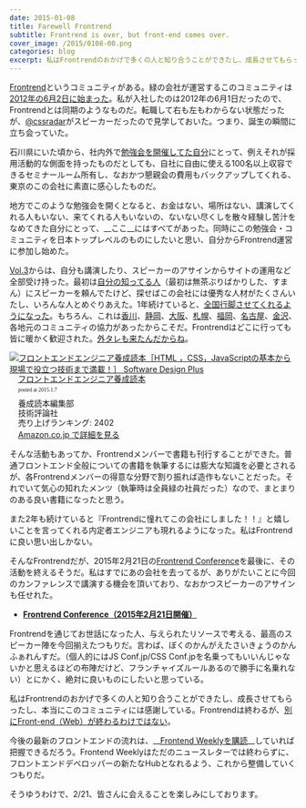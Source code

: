 ```yaml
---
date: 2015-01-08
title: Farewell Frontrend
subtitle: Frontrend is over, but front-end comes over.
cover_image: /2015/0108-00.png
categories: blog
excerpt: 私はFrontrendのおかげで多くの人と知り合うことができたし、成長させてもらったし、本当にこのコミュニティには感謝している。
---
```


[Frontrend](http://frontrend.github.io/)というコミュニティがある。緑の会社が運営するこのコミュニティは[2012年の6月2日に始まった](https://atnd.org/events/29000)。私が入社したのは2012年の6月1日だったので、Frontrendとは同期のようなものだ。転職して右も左もわからない状態だったが、[@cssradar](https://twitter.com/cssradar)がスピーカーだったので見学しておいた。つまり、誕生の瞬間に立ち会っていた。

石川県にいた頃から、社内外で[勉強会を開催してた自分](http://kanazawajs.tumblr.com/)にとって、例えそれが採用活動的な側面を持ったものだとしても、自社に自由に使える100名以上収容できるセミナールーム所有し、なおかつ懇親会の費用もバックアップしてくれる、東京のこの会社に素直に感心したものだ。

地方でこのような勉強会を開くとなると、お金はない、場所はない、講演してくれる人もいない、来てくれる人もいないの、ないない尽くしを散々経験し苦汁をなめてきた自分にとって、__ここ__にはすべてがあった。同時にこの勉強会・コミュニティを日本トップレベルのものにしたいと思い、自分からFrontrend運営に参加し始めた。

[Vol.3](http://frontrend.github.io/events/03/)からは、自分も講演したり、スピーカーのアサインからサイトの運用など全部受け持った。最初は[自分の知ってる人](http://aho.mu/)（最初は無茶ぶりばかりした、すまん）にスピーカーを頼んでたけど、探せばこの会社には優秀な人材がたくさんいたし、いろんな人とめぐりあえた。1年続けていると、[全国行脚させてくれるようになった](https://www.cyberagent.co.jp/news/press/detail/id=7972)。もちろん、これは[香川](http://webridge-kagawa.com/meeting/sp/121110/)、[静岡](http://talknote.me/vol8/event/)、[大阪](http://recreators.doorkeeper.jp/events/5240)、[札幌](http://sacss.net/special04/)、[福岡](http://frontendfrogs.org/frontrend/)、[名古屋](http://html5nagoya.jp/frontrend/)、[金沢](http://labo.dmm.com/frontrend/)、各地元のコミュニティの協力があったからこそだ。Frontrendはどこに行っても皆に暖かく歓迎された。[外タレも来たんだからね](http://frontrend.github.io/events/chrome/)。

<div class="azlink-box" style="margin-bottom:0px"><div class="azlink-image" style="float:left"><a href="http://www.amazon.co.jp/exec/obidos/ASIN/B00ME9TTMA/warikiru-22/ref=nosim/" name="azlinklink" target="_blank"><img src="http://ecx.images-amazon.com/images/I/51K%2BQlzoQlL._SL160_.jpg" alt="フロントエンドエンジニア養成読本［HTML ，CSS，JavaScriptの基本から現場で役立つ技術まで満載！］ Software Design Plus" style="border:none" /></a></div><div class="azlink-info" style="float:left;margin-left:15px;line-height:120%"><div class="azlink-name" style="margin-bottom:10px;line-height:120%"><a href="http://www.amazon.co.jp/exec/obidos/ASIN/B00ME9TTMA/warikiru-22/ref=nosim/" name="azlinklink" target="_blank">フロントエンドエンジニア養成読本</a><div class="azlink-powered-date" style="font-size:7pt;margin-top:5px;font-family:verdana;line-height:120%">posted at 2015.1.7</div></div><div class="azlink-detail">養成読本編集部<br />技術評論社<br />売り上げランキング: 2402<br /></div><div class="azlink-link" style="margin-top:5px"><a href="http://www.amazon.co.jp/exec/obidos/ASIN/B00ME9TTMA/warikiru-22/ref=nosim/" target="_blank">Amazon.co.jp で詳細を見る</a></div></div><div class="azlink-footer" style="clear:left"></div></div>

そんな活動もあってか、Frontrendメンバーで書籍も刊行することができた。普通フロントエンド全般についての書籍を執筆するには膨大な知識を必要とされるが、各Frontrendメンバーの得意な分野で割り振れば造作もないことだった。それでいて気心の知れたメンツ（執筆時は全員緑の社員だった）なので、まとまりのある良い書籍になったと思う。

また2年も続けていると『Frontrendに憧れてこの会社にしました！！』と嬉しいことを言ってくれる内定者エンジニアも現れるようになった。私はFrontrendに良い思い出しかない。

そんなFrontrendだが、2015年2月21日の[Frontrend Conference](http://frontrend.github.io/conference/)を最後に、その活動を終えるそうだ。私はすでにあの会社を去ってるが、ありがたいことに今回のカンファレンスで講演する機会を頂いており、なおかつスピーカーのアサインも任せれた。

+ __[Frontrend Conference（2015年2月21日開催）](http://frontrend.github.io/conference/)__

Frontrendを通じてお世話になった人、与えられたリソースで考える、最高のスピーカー陣を今回揃えたつもりだ。言わば、ぼくのかんがえたさいきょうのかんふぁれんすだ。（個人的にはJS Conf.jp/CSS Conf.jpを名乗ってもいいんじゃないかと思えるほどの布陣だけど、フランチャイズルールあるので勝手に名乗れない）とにかく、絶対に良いものにしたいと思っている。

私はFrontrendのおかげで多くの人と知り合うことができたし、成長させてもらったし、本当にこのコミュニティには感謝している。Frontrendは終わるが、[別にFront-end（Web）が終わるわけではない](http://takoratta.hatenablog.com/entry/2015/01/08/014826)。

今後の最新のフロントエンドの流れは、__[Frontend Weeklyを購読](http://t32k.me/mol/log/frontend-weekly/)__していれば把握できるだろう。Frontend Weeklyはただのニュースレターでは終わらずに、フロントエンドデベロッパーの新たなHubとなれるよう、これから整備していくつもりだ。

そうゆうわけで、2/21、皆さんに会えることを楽しみにしております。

